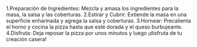 1.Preparación de Ingredientes:
Mezcla y amasa los ingredientes para la masa, la salsa y las coberturas.
2.Estirar y Cubrir:
Extiende la masa en una superficie enharinada y agrega la salsa y coberturas.
3.Hornear:
Precalienta el horno y cocina la pizza hasta que esté dorada y el queso burbujeante.
4.Disfruta:
Deja reposar la pizza por unos minutos y luego ¡disfruta de tu creación casera! 